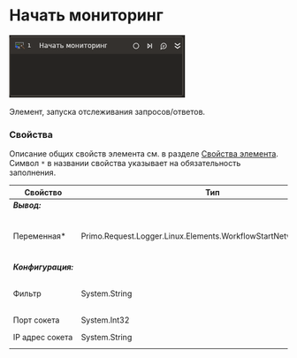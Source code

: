 # Начать мониторинг

![](../../../resources/activities/extra/request-logger/start-network-monitoring.png)

Элемент, запуска отслеживания запросов/ответов.

### Свойства
Описание общих свойств элемента см. в разделе [Свойства элемента](https://docs.primo-rpa.ru/primo-rpa/primo-studio/process/elements#svoistva-elementa).\
Символ `*` в названии свойства указывает на обязательность заполнения.

| Свойство             | Тип                   | Описание                                      |
| -------------------- | --------------------- | --------------------------------------------- |
| ***Вывод:***       | |  |
| Переменная\*              | Primo.Request.Logger.Linux.Elements.WorkflowStartNetworkMonitoring    | Переменная для хранения ссылки на экземпляр активности |
| ***Конфигурация:***       | |  |
| Фильтр                 | System.String    | Фильтр для отслеживания запросов/ответов |
| Порт сокета                 | System.Int32    | Порт сокета |
| IP адрес сокета                 | System.String    | IP адрес сокета |
